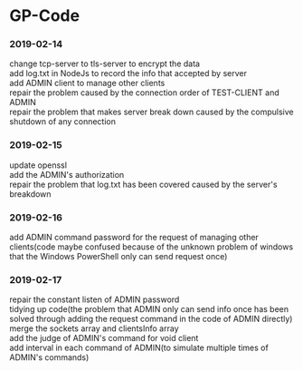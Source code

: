 # GP-Code
### 2019-02-14
change tcp-server to tls-server to encrypt the data<br>
add log.txt in NodeJs to record the info that accepted by server<br>
add ADMIN client to manage other clients<br>
repair the problem caused by the connection order of TEST-CLIENT and ADMIN<br>
repair the problem that makes server break down caused by the compulsive shutdown of any connection<br>
### 2019-02-15
update openssl<br>
add the ADMIN's authorization<br>
repair the problem that log.txt has been covered caused by the server's breakdown<br>
### 2019-02-16
add ADMIN command password for the request of managing other clients(code maybe confused because of the unknown problem of windows that the Windows PowerShell only can send request once)<br>
### 2019-02-17
repair the constant listen of ADMIN password<br>
tidying up code(the problem that ADMIN only can send info once has been solved through adding the request command in the code of ADMIN directly)<br>
merge the sockets array and clientsInfo array<br>
add the judge of ADMIN's command for void client<br>
add interval in each command of ADMIN(to simulate multiple times of ADMIN's commands)<br>